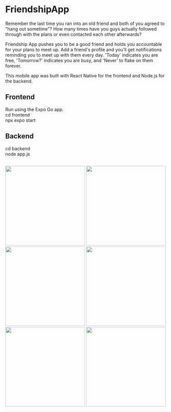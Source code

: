 # FriendshipApp

Remember the last time you ran into an old friend and both of you agreed to "hang out sometime"? How many times have you guys actually followed through with the plans or even contacted each other afterwards?

Friendship App pushes you to be a good friend and holds you accountable for your plans to meet up. Add a friend's profile and you'll get notifications reminding you to meet up with them every day. 'Today' indicates you are free, 'Tomorrow?' indicates you are busy, and 'Never' to flake on them forever.

This mobile app was built with React Native for the frontend and Node.js for the backend.

## Frontend
Run using the Expo Go app. <br>
cd frontend <br>
npx expo start <br>

## Backend
cd backend <br>
node app.js <br>

##
<p align="center">
<img src="https://github.com/wemmajia/FriendshipApp/assets/69730095/19c07e5f-58e1-4195-ae52-9f412a7d9d69" width="250">
<img src="https://github.com/wemmajia/FriendshipApp/assets/69730095/ca54f336-d6b5-4275-a4ae-e908e5527043" width="250">
<img src="https://github.com/wemmajia/FriendshipApp/assets/69730095/8aac31ad-3975-4598-baa4-786c542d5ef8" width="250">
<img src="https://github.com/wemmajia/FriendshipApp/assets/69730095/16898036-a097-4c7d-9a40-734bb9315bf8" width="250">
<img src="https://github.com/wemmajia/FriendshipApp/assets/69730095/53eeb14c-fd10-4e02-9275-d17197f8375b" width="250">
<img src="https://github.com/wemmajia/FriendshipApp/assets/69730095/350012c6-09d1-4b63-9781-e425d67bd982" width="250">
</p>
